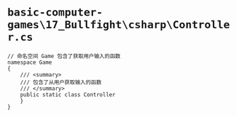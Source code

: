 # `basic-computer-games\17_Bullfight\csharp\Controller.cs`

```
// 命名空间 Game 包含了获取用户输入的函数
namespace Game
{
    /// <summary>
    /// 包含了从用户获取输入的函数
    /// </summary>
    public static class Controller
    }
}
```